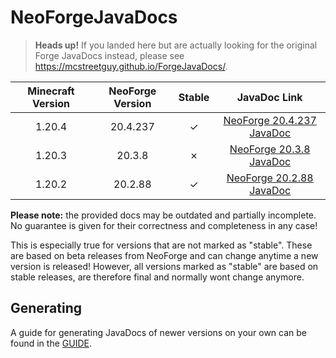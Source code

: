 # NeoForgeJavaDocs

> **Heads up!** If you landed here but are actually looking for the original Forge JavaDocs instead, please see <https://mcstreetguy.github.io/ForgeJavaDocs/>.

| **Minecraft Version** | **NeoForge Version** | **Stable** | **JavaDoc Link** |
|:---:|:---:|:---:|:---:|
| 1.20.4 | 20.4.237 | ✓ | [NeoForge 20.4.237 JavaDoc](https://mcstreetguy.github.io/NeoForgeJavaDocs/1.20.4-20.4.237/) |
| 1.20.3 | 20.3.8 | ✗ | [NeoForge 20.3.8 JavaDoc](https://mcstreetguy.github.io/NeoForgeJavaDocs/1.20.3-20.3.8/) |
| 1.20.2 | 20.2.88 | ✓ | [NeoForge 20.2.88 JavaDoc](https://mcstreetguy.github.io/NeoForgeJavaDocs/1.20.2-20.2.88/) |

**Please note:** the provided docs may be outdated and partially incomplete.  
No guarantee is given for their correctness and completeness in any case!

This is especially true for versions that are not marked as "stable".
These are based on beta releases from NeoForge and can change anytime a new
version is released! However, all versions marked as "stable" are based on
stable releases, are therefore final and normally wont change anymore.

## Generating

A guide for generating JavaDocs of newer versions on your own can be found in the [GUIDE](/GUIDE.md).
